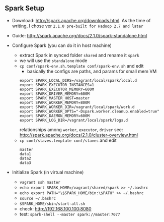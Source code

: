 ## Spark Setup

* Download: http://spark.apache.org/downloads.html. As the time of writing, I chose ver `2.1.0 pre-built for Hadoop 2.7 and later`
* Guide: http://spark.apache.org/docs/2.1.0/spark-standalone.html

* Configure Spark (you can do it in host machine)
  * extract Spark in synced folder `shared` and rename it `spark`
  * we will use the `standalone` mode
  * `cp conf/spark-env.sh.template conf/spark-env.sh` and edit
    * basically the configs are paths, and params for small mem VM
    ```
    export SPARK_LOCAL_DIRS=/vagrant/local/spark/local.d
    export SPARK_EXECUTOR_INSTANCES=1
    export SPARK_EXECUTOR_MEMORY=600M
    export SPARK_DRIVER_MEMORY=600M
    export SPARK_MASTER_HOST=master
    export SPARK_WORKER_MEMORY=800M
    export SPARK_WORKER_DIR=/vagrant/local/spark/work.d
    export SPARK_WORKER_OPTS="-Dspark.worker.cleanup.enabled=true"
    export SPARK_DAEMON_MEMORY=600M
    export SPARK_LOG_DIR=/vagrant/local/spark/logs.d
    ```
    relationships among `worker`, `executor`, `driver` see: http://spark.apache.org/docs/2.1.0/cluster-overview.html
  * `cp conf/slaves.template conf/slaves` and edit
    ```
    master
    data1
    data2
    data3
    ```
* Initialize Spark (in virtual machine)
  * `vagrant ssh master`
  * `echo export SPARK_HOME=/vagrant/shared/spark >> ~/.bashrc`
  * `echo export PATH="\$SPARK_HOME/bin:\$PATH" >> ~/.bashrc`
  * `source ~/.bashrc`
  * `$SPARK_HOME/sbin/start-all.sh`
  * check: http://192.168.100.100:8080
  * test: `spark-shell --master spark://master:7077`
